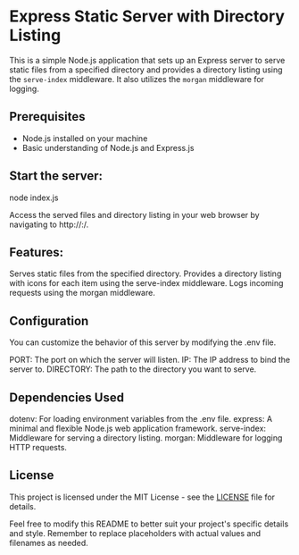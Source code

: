 # Express Static Server with Directory Listing
This is a simple Node.js application that sets up an Express server to serve static files from a specified directory and provides a directory listing using the `serve-index` middleware. It also utilizes the `morgan` middleware for logging.

## Prerequisites

- Node.js installed on your machine
- Basic understanding of Node.js and Express.js

## Start the server:

node index.js

Access the served files and directory listing in your web browser by navigating to http://<IP>:<PORT>/.

## Features:
Serves static files from the specified directory.
Provides a directory listing with icons for each item using the serve-index middleware.
Logs incoming requests using the morgan middleware.

## Configuration
You can customize the behavior of this server by modifying the .env file.

PORT: The port on which the server will listen.
IP: The IP address to bind the server to.
DIRECTORY: The path to the directory you want to serve.

## Dependencies Used
dotenv: For loading environment variables from the .env file.
express: A minimal and flexible Node.js web application framework.
serve-index: Middleware for serving a directory listing.
morgan: Middleware for logging HTTP requests.

## License
This project is licensed under the MIT License - see the [LICENSE]() file for details.
   
Feel free to modify this README to better suit your project's specific details and style. Remember to replace placeholders with actual values and filenames as needed.
